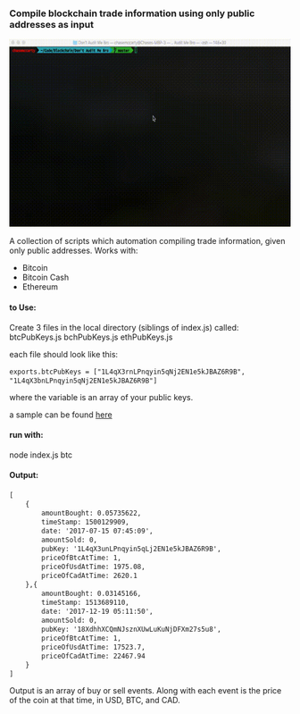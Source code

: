 ### Compile blockchain trade information using only public addresses as input

![alt text](https://github.com/chasemc67/DontAuditMeBro/blob/master/assets/readme.gif "sample")   
  
A collection of scripts which automation compiling trade information, given only public addresses. 
Works with:
* Bitcoin
* Bitcoin Cash
* Ethereum


#### to Use:
Create 3 files in the local directory (siblings of index.js) called:
btcPubKeys.js
bchPubKeys.js
ethPubKeys.js

each file should look like this:  
```
exports.btcPubKeys = ["1L4qX3rnLPnqyin5qNj2EN1e5kJBAZ6R9B", "1L4qX3bnLPnqyin5qNj2EN1e5kJBAZ6R9B"]
``` 
where the variable is an array of your public keys.  
  
a sample can be found [here](https://github.com/chasemc67/DontAuditMeBro/blob/master/samplePubKeys.js) 


#### run with:
node index.js btc



#### Output:
```
[
    {
        amountBought: 0.05735622,
        timeStamp: 1500129909,
        date: '2017-07-15 07:45:09',   
        amountSold: 0,   
        pubKey: '1L4qX3unLPnqyin5qLj2EN1e5kJBAZ6R9B',   
        priceOfBtcAtTime: 1,   
        priceOfUsdAtTime: 1975.08,   
        priceOfCadAtTime: 2620.1    
    },{     
        amountBought: 0.03145166,   
        timeStamp: 1513689110,   
        date: '2017-12-19 05:11:50',   
        amountSold: 0,   
        pubKey: '18XdhhXCQmNJsznXUwLuKuNjDFXm27s5u8',   
        priceOfBtcAtTime: 1,   
        priceOfUsdAtTime: 17523.7,   
        priceOfCadAtTime: 22467.94    
    }   
]
```  

Output is an array of buy or sell events. Along with each event is the price of the coin at that time, in USD, BTC, and CAD.  
